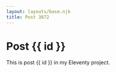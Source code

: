 ```yaml
---
layout: layouts/base.njk
title: Post 3872
---
```


# Post {{ id }}

This is post {{ id }} in my Eleventy project.
